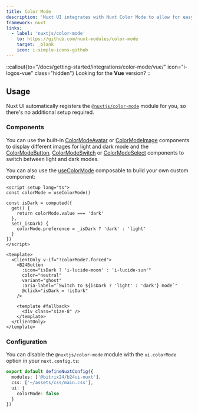 ```yaml
---
title: Color Mode
description: 'Nuxt UI integrates with Nuxt Color Mode to allow for easy switching between light and dark themes.'
framework: nuxt
links:
  - label: 'nuxtjs/color-mode'
    to: https://github.com/nuxt-modules/color-mode
    target: _blank
    icon: i-simple-icons-github
---
```


::callout{to="/docs/getting-started/integrations/color-mode/vue/" icon="i-logos-vue" class="hidden"}
Looking for the **Vue** version?
::

## Usage

Nuxt UI automatically registers the [`@nuxtjs/color-mode`](https://github.com/nuxt-modules/color-mode) module for you, so there's no additional setup required.

### Components

You can use the built-in [ColorModeAvatar](/docs/components/color-mode-avatar/) or [ColorModeImage](/docs/components/color-mode-image/) components to display different images for light and dark mode and the [ColorModeButton](/docs/components/color-mode-button/), [ColorModeSwitch](/docs/components/color-mode-switch/) or [ColorModeSelect](/docs/components/color-mode-select/) components to switch between light and dark modes.

You can also use the [useColorMode](https://color-mode.nuxtjs.org/#usage) composable to build your own custom component:

```vue [ColorModeButton.vue]
<script setup lang="ts">
const colorMode = useColorMode()

const isDark = computed({
  get() {
    return colorMode.value === 'dark'
  },
  set(_isDark) {
    colorMode.preference = _isDark ? 'dark' : 'light'
  }
})
</script>

<template>
  <ClientOnly v-if="!colorMode?.forced">
    <B24Button
      :icon="isDark ? 'i-lucide-moon' : 'i-lucide-sun'"
      color="neutral"
      variant="ghost"
      :aria-label="`Switch to ${isDark ? 'light' : 'dark'} mode`"
      @click="isDark = !isDark"
    />

    <template #fallback>
      <div class="size-8" />
    </template>
  </ClientOnly>
</template>
```

### Configuration

You can disable the `@nuxtjs/color-mode` module with the `ui.colorMode` option in your `nuxt.config.ts`:

```ts [nuxt.config.ts]
export default defineNuxtConfig({
  modules: ['@bitrix24/b24ui-nuxt'],
  css: ['~/assets/css/main.css'],
  ui: {
    colorMode: false
  }
})
```
